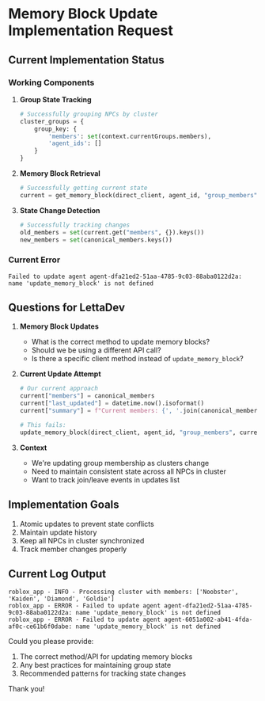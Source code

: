 # Memory Block Update Implementation Request

## Current Implementation Status

### Working Components
1. **Group State Tracking**
   ```python
   # Successfully grouping NPCs by cluster
   cluster_groups = {
       group_key: {
           'members': set(context.currentGroups.members),
           'agent_ids': []
       }
   }
   ```

2. **Memory Block Retrieval**
   ```python
   # Successfully getting current state
   current = get_memory_block(direct_client, agent_id, "group_members")
   ```

3. **State Change Detection**
   ```python
   # Successfully tracking changes
   old_members = set(current.get("members", {}).keys())
   new_members = set(canonical_members.keys())
   ```

### Current Error
```
Failed to update agent agent-dfa21ed2-51aa-4785-9c03-88aba0122d2a: name 'update_memory_block' is not defined
```

## Questions for LettaDev

1. **Memory Block Updates**
   - What is the correct method to update memory blocks?
   - Should we be using a different API call?
   - Is there a specific client method instead of `update_memory_block`?

2. **Current Update Attempt**
   ```python
   # Our current approach
   current["members"] = canonical_members
   current["last_updated"] = datetime.now().isoformat()
   current["summary"] = f"Current members: {', '.join(canonical_members.keys())}"
   
   # This fails:
   update_memory_block(direct_client, agent_id, "group_members", current)
   ```

3. **Context**
   - We're updating group membership as clusters change
   - Need to maintain consistent state across all NPCs in cluster
   - Want to track join/leave events in updates list

## Implementation Goals
1. Atomic updates to prevent state conflicts
2. Maintain update history
3. Keep all NPCs in cluster synchronized
4. Track member changes properly

## Current Log Output
```
roblox_app - INFO - Processing cluster with members: ['Noobster', 'Kaiden', 'Diamond', 'Goldie']
roblox_app - ERROR - Failed to update agent agent-dfa21ed2-51aa-4785-9c03-88aba0122d2a: name 'update_memory_block' is not defined
roblox_app - ERROR - Failed to update agent agent-6051a002-ab41-4fda-af0c-ce61b6f0dabe: name 'update_memory_block' is not defined
```

Could you please provide:
1. The correct method/API for updating memory blocks
2. Any best practices for maintaining group state
3. Recommended patterns for tracking state changes

Thank you! 